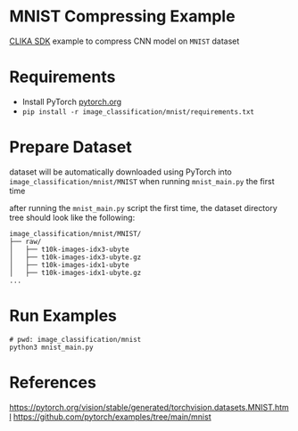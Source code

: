 # MNIST Compressing Example

<ins>CLIKA SDK</ins> example to compress CNN model on `MNIST` dataset

# Requirements

- Install PyTorch [pytorch.org](https://pytorch.org/)
- `pip install -r image_classification/mnist/requirements.txt`

# Prepare Dataset

dataset will be automatically downloaded using PyTorch into `image_classification/mnist/MNIST` when running `mnist_main.py` the first
time

after running the `mnist_main.py` script the first time, the dataset directory tree should look like the following:

```
image_classification/mnist/MNIST/
├── raw/
│   ├── t10k-images-idx3-ubyte
│   ├── t10k-images-idx3-ubyte.gz
│   ├── t10k-images-idx1-ubyte
│   ├── t10k-images-idx1-ubyte.gz
...

```

# Run Examples

```
# pwd: image_classification/mnist
python3 mnist_main.py
```

# References

https://pytorch.org/vision/stable/generated/torchvision.datasets.MNIST.html
https://github.com/pytorch/examples/tree/main/mnist
